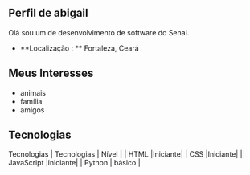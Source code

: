 ## Perfil de abigail

Olá sou um  de desenvolvimento de software do Senai.

- **Localização : ** Fortaleza, Ceará

## Meus Interesses 
- animais
- família
- amigos

## Tecnologias 

  Tecnologias
  | Tecnologias | Nível |
  | HTML        |Iniciante|
  | CSS         |Iniciante|
  | JavaScript  |iniciante|
  | Python      | básico  |
